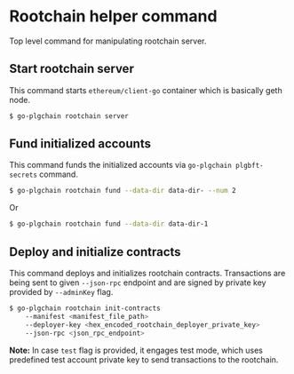 # Rootchain helper command

Top level command for manipulating rootchain server.

## Start rootchain server

This command starts `ethereum/client-go` container which is basically geth node.

```bash
$ go-plgchain rootchain server
```

## Fund initialized accounts

This command funds the initialized accounts via `go-plgchain plgbft-secrets` command.

```bash
$ go-plgchain rootchain fund --data-dir data-dir- --num 2
```
Or
```bash
$ go-plgchain rootchain fund --data-dir data-dir-1
```

## Deploy and initialize contracts

This command deploys and initializes rootchain contracts. Transactions are being sent to given `--json-rpc` endpoint and are signed by private key provided by `--adminKey` flag.

```bash
$ go-plgchain rootchain init-contracts 
    --manifest <manifest_file_path> 
    --deployer-key <hex_encoded_rootchain_deployer_private_key>
    --json-rpc <json_rpc_endpoint> 
```

**Note:** In case `test` flag is provided, it engages test mode, which uses predefined test account private key to send transactions to the rootchain.